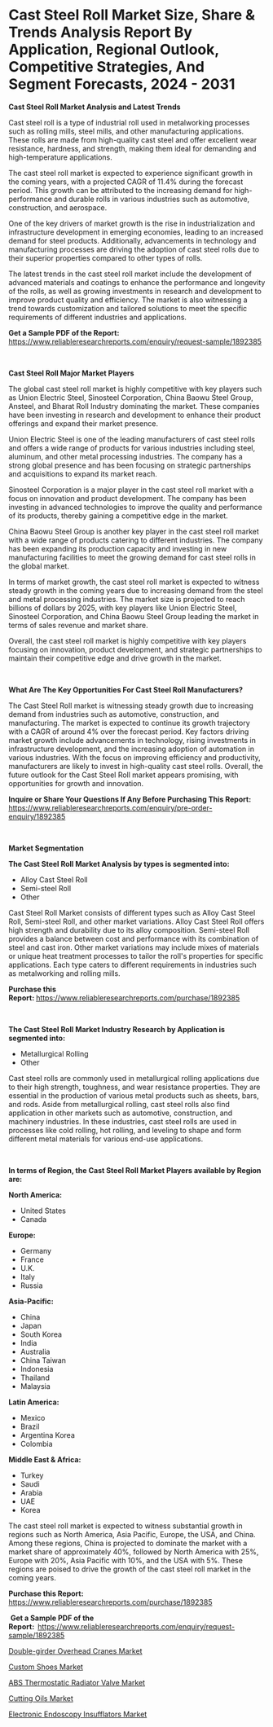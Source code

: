<p><h1>Cast Steel Roll Market Size, Share & Trends Analysis Report By Application, Regional Outlook, Competitive Strategies, And Segment Forecasts, 2024 - 2031</h1></p><p><strong>Cast Steel Roll Market Analysis and Latest Trends</strong></p>
<p><p>Cast steel roll is a type of industrial roll used in metalworking processes such as rolling mills, steel mills, and other manufacturing applications. These rolls are made from high-quality cast steel and offer excellent wear resistance, hardness, and strength, making them ideal for demanding and high-temperature applications.</p><p>The cast steel roll market is expected to experience significant growth in the coming years, with a projected CAGR of 11.4% during the forecast period. This growth can be attributed to the increasing demand for high-performance and durable rolls in various industries such as automotive, construction, and aerospace.</p><p>One of the key drivers of market growth is the rise in industrialization and infrastructure development in emerging economies, leading to an increased demand for steel products. Additionally, advancements in technology and manufacturing processes are driving the adoption of cast steel rolls due to their superior properties compared to other types of rolls.</p><p>The latest trends in the cast steel roll market include the development of advanced materials and coatings to enhance the performance and longevity of the rolls, as well as growing investments in research and development to improve product quality and efficiency. The market is also witnessing a trend towards customization and tailored solutions to meet the specific requirements of different industries and applications.</p></p>
<p><strong>Get a Sample PDF of the Report:&nbsp;</strong> <a href="https://www.reliableresearchreports.com/enquiry/request-sample/1892385">https://www.reliableresearchreports.com/enquiry/request-sample/1892385</a></p>
<p>&nbsp;</p>
<p><strong>Cast Steel Roll Major Market Players</strong></p>
<p><p>The global cast steel roll market is highly competitive with key players such as Union Electric Steel, Sinosteel Corporation, China Baowu Steel Group, Ansteel, and Bharat Roll Industry dominating the market. These companies have been investing in research and development to enhance their product offerings and expand their market presence.</p><p>Union Electric Steel is one of the leading manufacturers of cast steel rolls and offers a wide range of products for various industries including steel, aluminum, and other metal processing industries. The company has a strong global presence and has been focusing on strategic partnerships and acquisitions to expand its market reach.</p><p>Sinosteel Corporation is a major player in the cast steel roll market with a focus on innovation and product development. The company has been investing in advanced technologies to improve the quality and performance of its products, thereby gaining a competitive edge in the market.</p><p>China Baowu Steel Group is another key player in the cast steel roll market with a wide range of products catering to different industries. The company has been expanding its production capacity and investing in new manufacturing facilities to meet the growing demand for cast steel rolls in the global market.</p><p>In terms of market growth, the cast steel roll market is expected to witness steady growth in the coming years due to increasing demand from the steel and metal processing industries. The market size is projected to reach billions of dollars by 2025, with key players like Union Electric Steel, Sinosteel Corporation, and China Baowu Steel Group leading the market in terms of sales revenue and market share.</p><p>Overall, the cast steel roll market is highly competitive with key players focusing on innovation, product development, and strategic partnerships to maintain their competitive edge and drive growth in the market.</p></p>
<p>&nbsp;</p>
<p><strong>What Are The Key Opportunities For Cast Steel Roll Manufacturers?</strong></p>
<p><p>The Cast Steel Roll market is witnessing steady growth due to increasing demand from industries such as automotive, construction, and manufacturing. The market is expected to continue its growth trajectory with a CAGR of around 4% over the forecast period. Key factors driving market growth include advancements in technology, rising investments in infrastructure development, and the increasing adoption of automation in various industries. With the focus on improving efficiency and productivity, manufacturers are likely to invest in high-quality cast steel rolls. Overall, the future outlook for the Cast Steel Roll market appears promising, with opportunities for growth and innovation.</p></p>
<p><strong>Inquire or Share Your Questions If Any Before Purchasing This Report:</strong> <a href="https://www.reliableresearchreports.com/enquiry/pre-order-enquiry/1892385">https://www.reliableresearchreports.com/enquiry/pre-order-enquiry/1892385</a></p>
<p>&nbsp;</p>
<p><strong>Market Segmentation</strong></p>
<p><strong>The Cast Steel Roll Market Analysis by types is segmented into:</strong></p>
<p><ul><li>Alloy Cast Steel Roll</li><li>Semi-steel Roll</li><li>Other</li></ul></p>
<p><p>Cast Steel Roll Market consists of different types such as Alloy Cast Steel Roll, Semi-steel Roll, and other market variations. Alloy Cast Steel Roll offers high strength and durability due to its alloy composition. Semi-steel Roll provides a balance between cost and performance with its combination of steel and cast iron. Other market variations may include mixes of materials or unique heat treatment processes to tailor the roll's properties for specific applications. Each type caters to different requirements in industries such as metalworking and rolling mills.</p></p>
<p><strong>Purchase this Report:&nbsp;</strong><a href="https://www.reliableresearchreports.com/purchase/1892385">https://www.reliableresearchreports.com/purchase/1892385</a></p>
<p>&nbsp;</p>
<p><strong>The Cast Steel Roll Market Industry Research by Application is segmented into:</strong></p>
<p><ul><li>Metallurgical Rolling</li><li>Other</li></ul></p>
<p><p>Cast steel rolls are commonly used in metallurgical rolling applications due to their high strength, toughness, and wear resistance properties. They are essential in the production of various metal products such as sheets, bars, and rods. Aside from metallurgical rolling, cast steel rolls also find application in other markets such as automotive, construction, and machinery industries. In these industries, cast steel rolls are used in processes like cold rolling, hot rolling, and leveling to shape and form different metal materials for various end-use applications.</p></p>
<p>&nbsp;</p>
<p><strong>In terms of Region, the Cast Steel Roll Market Players available by Region are:</strong></p>
<p>
    <p> <strong> North America: </strong>
        <ul>
            <li>United States</li>
            <li>Canada</li>
        </ul>
        </p> 
    <p> <strong> Europe: </strong>
        <ul>
            <li>Germany</li>
            <li>France</li>
            <li>U.K.</li>
            <li>Italy</li>
            <li>Russia</li>
        </ul>
        </p> 
    <p> <strong> Asia-Pacific: </strong>
        <ul>
            <li>China</li>
            <li>Japan</li>
            <li>South Korea</li>
            <li>India</li>
            <li>Australia</li>
            <li>China Taiwan</li>
            <li>Indonesia</li>
            <li>Thailand</li>
            <li>Malaysia</li>
        </ul>
        </p> 
    <p> <strong> Latin America: </strong>
        <ul>
            <li>Mexico</li>
            <li>Brazil</li>
            <li>Argentina Korea</li>
            <li>Colombia</li>
        </ul>
        </p> 
    <p> <strong> Middle East & Africa: </strong>
        <ul>
            <li>Turkey</li>
            <li>Saudi</li>
            <li>Arabia</li>
            <li>UAE</li>
            <li>Korea</li>
        </ul>
    </p>
    </p>
<p><p>The cast steel roll market is expected to witness substantial growth in regions such as North America, Asia Pacific, Europe, the USA, and China. Among these regions, China is projected to dominate the market with a market share of approximately 40%, followed by North America with 25%, Europe with 20%, Asia Pacific with 10%, and the USA with 5%. These regions are poised to drive the growth of the cast steel roll market in the coming years.</p></p>
<p><strong>Purchase this Report: </strong><a href="https://www.reliableresearchreports.com/purchase/1892385">https://www.reliableresearchreports.com/purchase/1892385</a></p>
<p>&nbsp;<strong>Get a Sample PDF of the Report:&nbsp;&nbsp;</strong><a href="https://www.reliableresearchreports.com/enquiry/request-sample/1892385">https://www.reliableresearchreports.com/enquiry/request-sample/1892385</a></p>
<p><strong></strong></p>
<p><p><a href="https://butternut-bug-553.notion.site/Double-girder-Overhead-Cranes-Market-with-the-goal-of-estimating-the-market-size-and-future-growth-p-14d166968fc24a668ebdfb76dde7f91b">Double-girder Overhead Cranes Market</a></p><p><a href="https://view.publitas.com/reportprime-1/custom-shoes-market-dynamics-2024-2031-also-about-its-market-trends-projections-and-opportunities/">Custom Shoes Market</a></p><p><a href="https://funky-papaya-cf4.notion.site/ABS-Thermostatic-Radiator-Valve-Market-Provides-a-Comprehensive-Analysis-Including-a-Macro-Overview--cec6f737a0c146b7902c6529f3677607">ABS Thermostatic Radiator Valve Market</a></p><p><a href="https://view.publitas.com/reportprime-1/cutting-oils-market-research-report-unlocks-analysis-on-the-market-financial-status-market-size-and-market-revenue-upto-2031/">Cutting Oils Market</a></p><p><a href="https://picayune-night-cbd.notion.site/Electronic-Endoscopy-Insufflators-Market-Size-Growth-Outlook-from-2024-to-2031-projecting-at-Marke-93feed4f10f74d2ab03181166bcd3aa2">Electronic Endoscopy Insufflators Market</a></p></p>